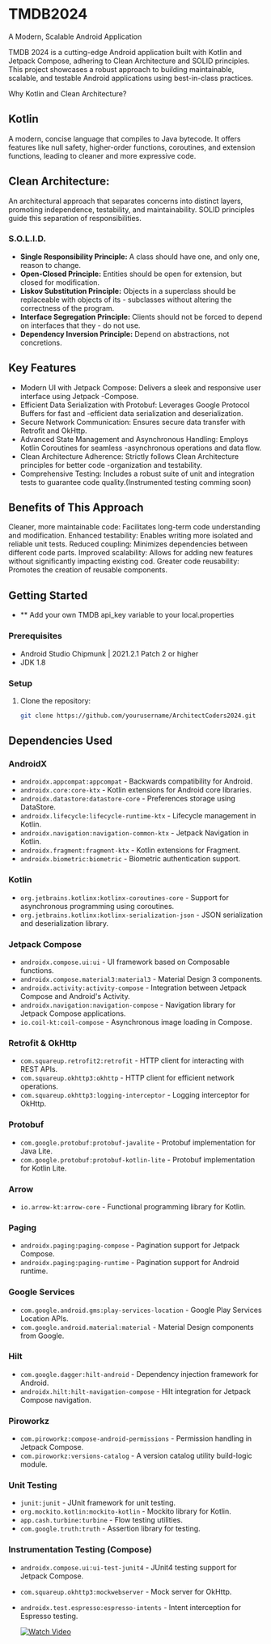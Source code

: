 
# TMDB2024

A Modern, Scalable Android Application

TMDB 2024 is a cutting-edge Android application built with Kotlin and Jetpack Compose, adhering to Clean Architecture and SOLID principles. This project showcases a robust approach to building maintainable, scalable, and testable Android applications using best-in-class practices.


Why Kotlin and Clean Architecture?


## Kotlin

A modern, concise language that compiles to Java bytecode. It offers features like null safety, higher-order functions, coroutines, and extension functions, leading to cleaner and more expressive code.
## Clean Architecture:

An architectural approach that separates concerns into distinct layers, promoting independence, testability, and maintainability. SOLID principles guide this separation of responsibilities.
        
### S.O.L.I.D.

- **Single Responsibility Principle:** A class should have one, and only one, reason to change.
- **Open-Closed Principle:** Entities should be open for extension, but closed for modification.
- **Liskov Substitution Principle:** Objects in a superclass should be replaceable with objects of its - subclasses without altering the correctness of the program.   
- **Interface Segregation Principle:** Clients should not be forced to depend on interfaces that they - do not use.
- **Dependency Inversion Principle:** Depend on abstractions, not concretions.


## Key Features

-    Modern UI with Jetpack Compose: Delivers a sleek and responsive user interface using Jetpack -Compose.
-    Efficient Data Serialization with Protobuf: Leverages Google Protocol Buffers for fast and -efficient data serialization and deserialization.
-    Secure Network Communication: Ensures secure data transfer with Retrofit and OkHttp.
-    Advanced State Management and Asynchronous Handling: Employs Kotlin Coroutines for seamless -asynchronous operations and data flow.
-    Clean Architecture Adherence: Strictly follows Clean Architecture principles for better code -organization and testability.
-    Comprehensive Testing: Includes a robust suite of unit and integration tests to guarantee code quality.(Instrumented testing comming soon)


## Benefits of This Approach

Cleaner, more maintainable code: Facilitates long-term code understanding and modification.
Enhanced testability: Enables writing more isolated and reliable unit tests.
Reduced coupling: Minimizes dependencies between different code parts.
Improved scalability: Allows for adding new features without significantly impacting existing cod.
Greater code reusability: Promotes the creation of reusable components.
## Getting Started
- ** Add your own TMDB api_key variable to your local.properties
### Prerequisites

- Android Studio Chipmunk | 2021.2.1 Patch 2 or higher
- JDK 1.8

### Setup

1. Clone the repository:
   ```bash
   git clone https://github.com/yourusername/ArchitectCoders2024.git
   ```

## Dependencies Used

### AndroidX
- `androidx.appcompat:appcompat` - Backwards compatibility for Android.
- `androidx.core:core-ktx` - Kotlin extensions for Android core libraries.
- `androidx.datastore:datastore-core` - Preferences storage using DataStore.
- `androidx.lifecycle:lifecycle-runtime-ktx` - Lifecycle management in Kotlin.
- `androidx.navigation:navigation-common-ktx` - Jetpack Navigation in Kotlin.
- `androidx.fragment:fragment-ktx` - Kotlin extensions for Fragment.
- `androidx.biometric:biometric` - Biometric authentication support.

### Kotlin
- `org.jetbrains.kotlinx:kotlinx-coroutines-core` - Support for asynchronous programming using coroutines.
- `org.jetbrains.kotlinx:kotlinx-serialization-json` - JSON serialization and deserialization library.

### Jetpack Compose
- `androidx.compose.ui:ui` - UI framework based on Composable functions.
- `androidx.compose.material3:material3` - Material Design 3 components.
- `androidx.activity:activity-compose` - Integration between Jetpack Compose and Android's Activity.
- `androidx.navigation:navigation-compose` - Navigation library for Jetpack Compose applications.
- `io.coil-kt:coil-compose` - Asynchronous image loading in Compose.

### Retrofit & OkHttp
- `com.squareup.retrofit2:retrofit` - HTTP client for interacting with REST APIs.
- `com.squareup.okhttp3:okhttp` - HTTP client for efficient network operations.
- `com.squareup.okhttp3:logging-interceptor` - Logging interceptor for OkHttp.

### Protobuf
- `com.google.protobuf:protobuf-javalite` - Protobuf implementation for Java Lite.
- `com.google.protobuf:protobuf-kotlin-lite` - Protobuf implementation for Kotlin Lite.

### Arrow
- `io.arrow-kt:arrow-core` - Functional programming library for Kotlin.

### Paging
- `androidx.paging:paging-compose` - Pagination support for Jetpack Compose.
- `androidx.paging:paging-runtime` - Pagination support for Android runtime.

### Google Services
- `com.google.android.gms:play-services-location` - Google Play Services Location APIs.
- `com.google.android.material:material` - Material Design components from Google.

### Hilt
- `com.google.dagger:hilt-android` - Dependency injection framework for Android.
- `androidx.hilt:hilt-navigation-compose` - Hilt integration for Jetpack Compose navigation.

### Piroworkz
- `com.piroworkz:compose-android-permissions` - Permission handling in Jetpack Compose.
- `com.piroworkz:versions-catalog` - A version catalog utility build-logic module.

### Unit Testing
- `junit:junit` - JUnit framework for unit testing.
- `org.mockito.kotlin:mockito-kotlin` - Mockito library for Kotlin.
- `app.cash.turbine:turbine` - Flow testing utilities.
- `com.google.truth:truth` - Assertion library for testing.

### Instrumentation Testing (Compose)
- `androidx.compose.ui:ui-test-junit4` - JUnit4 testing support for Jetpack Compose.
- `com.squareup.okhttp3:mockwebserver` - Mock server for OkHttp.
- `androidx.test.espresso:espresso-intents` - Intent interception for Espresso testing.


   [![Watch Video](https://img.youtube.com/vi/8OOVcnH2qE8/0.jpg)](https://www.youtube.com/watch?v=8OOVcnH2qE8)

